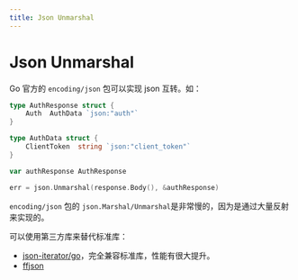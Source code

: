 ```yaml
---
title: Json Unmarshal
---
```


# Json Unmarshal

Go 官方的 `encoding/json` 包可以实现 json 互转。如：
```go
type AuthResponse struct {
	Auth  AuthData `json:"auth"`
}

type AuthData struct {
	ClientToken  string `json:"client_token"`
}

var authResponse AuthResponse

err = json.Unmarshal(response.Body(), &authResponse)
```

`encoding/json` 包的 `json.Marshal/Unmarshal`是非常慢的，因为是通过大量反射来实现的。

可以使用第三方库来替代标准库：
- [json-iterator/go](https://github.com/json-iterator/go)，完全兼容标准库，性能有很大提升。
- [ffjson](https://github.com/pquerna/ffjson)